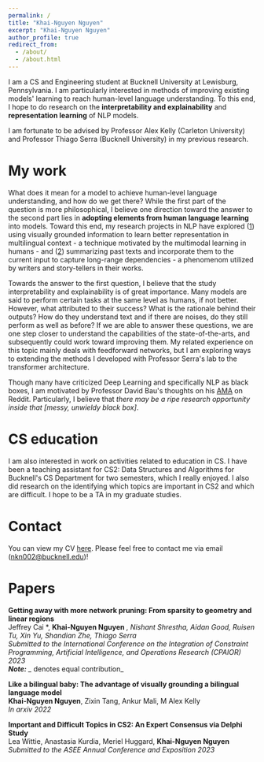 ```yaml
---
permalink: /
title: "Khai-Nguyen Nguyen"
excerpt: "Khai-Nguyen Nguyen"
author_profile: true
redirect_from: 
  - /about/
  - /about.html
---
```

I am a CS and Engineering student at Bucknell University at Lewisburg, Pennsylvania. I am particularly interested in methods of improving existing models' learning to reach human-level language understanding. To this end, I hope to do research on the **interpretability and explainability** and **representation learning** of NLP models.

I am fortunate to be advised by Professor Alex Kelly (Carleton University) and Professor Thiago Serra (Bucknell University) in my previous research.


My work
===
What does it mean for a model to achieve human-level language understanding, and how do we get there? While the first part of the question is more philosophical, I believe one direction toward the answer to the second part lies in **adopting elements from human language learning** into models. Toward this end, my research projects in NLP have explored ([1](https://arxiv.org/abs/2210.05487)) using visually grounded information to learn better representation in multilingual context - a technique motivated by the multimodal learning in humans - and ([2](https://github.com/toontran/limitless-sequence-modeling)) summarizing past texts and incorporate them to the current input to capture long-range dependencies - a phenomenom utilized by writers and story-tellers in their works. 

Towards the answer to the first question, I believe that the study interpretability and explainability is of great importance. Many models are said to perform certain tasks at the same level as humans, if not better. However, what attributed to their success? What is the rationale behind their outputs? How do they understand text and if there are noises, do they still perform as well as before? If we are able to answer these questions, we are one step closer to understand the capabilities of the state-of-the-arts, and subsequently could work toward improving them. My related experience on this topic mainly deals with feedforward networks, but I am exploring ways to extending the methods I developed with Professor Serra's lab to the transformer architecture.

Though many have criticized Deep Learning and specifically NLP as black boxes, I am motivated by Professor David Bau's thoughts on his [AMA](https://www.reddit.com/r/IAmA/comments/r5vte5/i_am_david_bau_and_i_study_the_structure_of_the/) on Reddit. Particularly, I believe that _there may be a ripe research opportunity inside that [messy, unwieldy black box]_.


CS education
===
I am also interested in work on activities related to education in CS. I have been a teaching assistant for CS2: Data Structures and Algorithms for Bucknell's CS Department for two semesters, which I really enjoyed. I also did research on the identifying which topics are important in CS2 and which are difficult. I hope to be a TA in my graduate studies.


Contact
===
You can view my CV [here](https://drive.google.com/file/d/1_JP0uLViGp4pLtpqtSFBK8w2Ozj1iiRX/view?usp=sharing). Please feel free to contact me via email (nkn002@bucknell.edu)!

<!-- About me
===
I am originally from Ho Chi Minh City, Vietnam. Here in the States, I go by Nguyen Nguyen, but in Vietnamese, my name is Khải Nguyên [kʰaːj ŋwiəŋ]. As Vietnamese is a tonal and isolating language, many people in the States have found it difficult to pronounce my name. As such, I have enjoyed hearing many variations of my name, such as win, wind, or en-win. Nevertheless, my favorites have been win-win, which is the main motivation for my English name, and Winnie-the-Pooh. Since language changes with time, I believe there is no absolute "correct" way to pronounce any word, so please feel free to call me whatever you want - as long as it makes sense. -->

Papers
====
**Getting away with more network pruning: From sparsity to geometry and linear regions** <br>
Jeffrey Cai *, **Khai-Nguyen Nguyen** *, Nishant Shrestha, Aidan Good, Ruisen Tu, Xin Yu, Shandian Zhe, Thiago Serra <br>
_Submitted to the International Conference on the Integration of Constraint Programming, Artificial Intelligence, and Operations Research (CPAIOR) 2023_ <br>
**Note:** _* denotes equal contribution_

**Like a bilingual baby: The advantage of visually grounding a bilingual language model** <br>
**Khai-Nguyen Nguyen**, Zixin Tang, Ankur Mali, M Alex Kelly<br>
_In arxiv 2022_

**Important and Difficult Topics in CS2: An Expert Consensus via Delphi Study** <br>
Lea Wittie, Anastasia Kurdia, Meriel Huggard, **Khai-Nguyen Nguyen** <br>
_Submitted to the ASEE Annual Conference and Exposition 2023_


